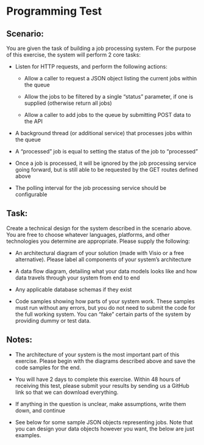 # Programming Test


## Scenario:


You are given the task of building a job processing system. For the purpose of this exercise, the system will perform 2
core tasks:


-  Listen for HTTP requests, and perform the following actions:

    - Allow a caller to request a JSON object listing the current jobs within the queue

    - Allow the jobs to be filtered by a single “status” parameter, if one is supplied (otherwise return all jobs)

    - Allow a caller to add jobs to the queue by submitting POST data to the API


- A background thread (or additional service) that processes jobs within the queue


- A “processed” job is equal to setting the status of the job to “processed”


- Once a job is processed, it will be ignored by the job processing service going forward, but is still able to be
requested by the GET routes defined above


- The polling interval for the job processing service should be configurable


## Task:


Create a technical design for the system described in the scenario above. You are free to choose whatever languages,
platforms, and other technologies you determine are appropriate. Please supply the following:


- An architectural diagram of your solution (made with Visio or a free alternative). Please label all components of
your system’s architecture


- A data flow diagram, detailing what your data models looks like and how data travels through your system from
end to end


- Any applicable database schemas if they exist


- Code samples showing how parts of your system work. These samples must run without any errors, but you do
not need to submit the code for the full working system. You can “fake” certain parts of the system by providing
dummy or test data.


## Notes:

- The architecture of your system is the most important part of this exercise. Please begin with the diagrams
described above and save the code samples for the end.


- You will have 2 days to complete this exercise. Within 48 hours of receiving this test, please submit your results
by sending us a GitHub link so that we can download everything.


- If anything in the question is unclear, make assumptions, write them down, and continue


- See below for some sample JSON objects representing jobs. Note that you can design your data objects however
you want, the below are just examples.
